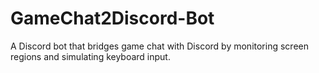 # GameChat2Discord-Bot
A Discord bot that bridges game chat with Discord by monitoring screen regions and simulating keyboard input.
